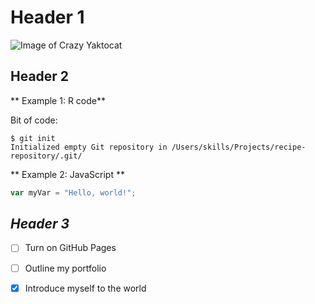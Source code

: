 # Header 1

![Image of Crazy Yaktocat](https://octodex.github.com/images/yaktocat.png)

## Header 2
** Example 1: R code** 

Bit of code: 
```
$ git init
Initialized empty Git repository in /Users/skills/Projects/recipe-repository/.git/
```


** Example 2: JavaScript ** 

``` javascript
var myVar = "Hello, world!";
```

## _Header 3_

- [ ] Turn on GitHub Pages
- [ ] Outline my portfolio
- [x] Introduce myself to the world




